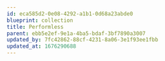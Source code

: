 ```yaml
---
id: eca585d2-0e08-4292-a1b1-0d68a23abde0
blueprint: collection
title: Performless
parent: ebb5e2ef-9e1a-4ba5-bdaf-3bf7890a3007
updated_by: 7fc42862-88cf-4231-8a06-3e1f93ee1fbb
updated_at: 1676290688
---
```

